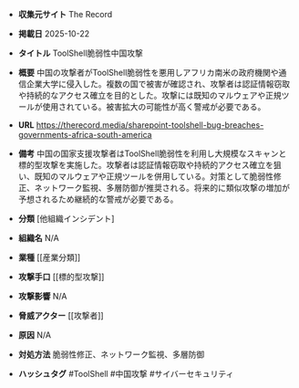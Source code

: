 - **収集元サイト**
The Record

- **掲載日**
2025-10-22

- **タイトル**
ToolShell脆弱性中国攻撃

- **概要**
中国の攻撃者がToolShell脆弱性を悪用しアフリカ南米の政府機関や通信企業大学に侵入した。複数の国で被害が確認され、攻撃者は認証情報窃取や持続的なアクセス確立を目的とした。攻撃には既知のマルウェアや正規ツールが使用されている。被害拡大の可能性が高く警戒が必要である。

- **URL**
https://therecord.media/sharepoint-toolshell-bug-breaches-governments-africa-south-america

- **備考**
中国の国家支援攻撃者はToolShell脆弱性を利用し大規模なスキャンと標的型攻撃を実施した。攻撃者は認証情報窃取や持続的アクセス確立を狙い、既知のマルウェアや正規ツールを併用している。対策として脆弱性修正、ネットワーク監視、多層防御が推奨される。将来的に類似攻撃の増加が予想されるため継続的な警戒が必要である。

- **分類**
[他組織インシデント]

- **組織名**
N/A

- **業種**
[[産業分類]]

- **攻撃手口**
[[標的型攻撃]]

- **攻撃影響**
N/A

- **脅威アクター**
[[攻撃者]]

- **原因**
N/A

- **対処方法**
脆弱性修正、ネットワーク監視、多層防御

- **ハッシュタグ**
#ToolShell #中国攻撃 #サイバーセキュリティ
